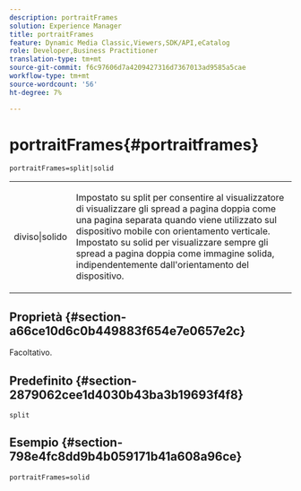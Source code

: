 ```yaml
---
description: portraitFrames
solution: Experience Manager
title: portraitFrames
feature: Dynamic Media Classic,Viewers,SDK/API,eCatalog
role: Developer,Business Practitioner
translation-type: tm+mt
source-git-commit: f6c97606d7a4209427316d7367013ad9585a5cae
workflow-type: tm+mt
source-wordcount: '56'
ht-degree: 7%

---
```



# portraitFrames{#portraitframes}

`portraitFrames=split|solid`

<table id="table_1D425B7685D448459CD3FE8D683C813C"> 
 <tbody> 
  <tr> 
   <td colname="col1"> <p> <span class="codeph"> diviso|solido</span> </p> </td> 
   <td colname="col2"> <p>Impostato su <span class="codeph"> split</span> per consentire al visualizzatore di visualizzare gli spread a pagina doppia come una pagina separata quando viene utilizzato sul dispositivo mobile con orientamento verticale. Impostato su <span class="codeph"> solid</span> per visualizzare sempre gli spread a pagina doppia come immagine solida, indipendentemente dall'orientamento del dispositivo. </p> </td> 
  </tr> 
 </tbody> 
</table>

## Proprietà {#section-a66ce10d6c0b449883f654e7e0657e2c}

Facoltativo.

## Predefinito {#section-2879062cee1d4030b43ba3b19693f4f8}

`split`

## Esempio {#section-798e4fc8dd9b4b059171b41a608a96ce}

`portraitFrames=solid`
